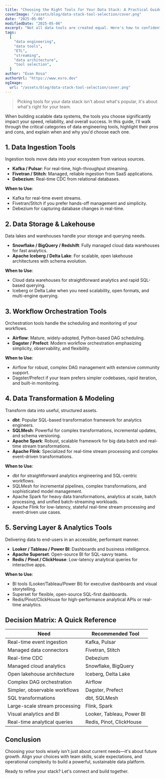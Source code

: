 ```yaml
---
title: "Choosing the Right Tools for Your Data Stack: A Practical Guide for Modern Teams"
coverImage: "/assets/blog/data-stack-tool-selection/cover.png"
date: "2025-05-06"
modifiedDate: "2025-05-06"
excerpt: "Not all data tools are created equal. Here's how to confidently pick the right tools for ingestion, storage, orchestration, transformation, and serving your data."
tags:
  [
    "data engineering",
    "data tools",
    "ETL",
    "streaming",
    "data architecture",
    "tool selection",
  ]
author: "Evan Rosa"
authorUrl: "https://www.evro.dev"
ogImage:
  url: "/assets/blog/data-stack-tool-selection/cover.png"
---
```


> Picking tools for your data stack isn't about what's popular, it's about what's right for your team.

When building scalable data systems, the tools you choose significantly impact your speed, reliability, and overall success. In this guide, I'll walk through the critical categories of data engineering tools, highlight their pros and cons, and explain when and why you'd choose each one.

## 1. Data Ingestion Tools

Ingestion tools move data into your ecosystem from various sources.

- **Kafka / Pulsar**: For real-time, high-throughput streaming.
- **Fivetran / Stitch**: Managed, reliable ingestion from SaaS applications.
- **Debezium**: Real-time CDC from relational databases.

**When to Use**:

- Kafka for real-time event streams.
- Fivetran/Stitch if you prefer hands-off management and simplicity.
- Debezium for capturing database changes in real-time.

## 2. Data Storage & Lakehouse

Data lakes and warehouses handle your storage and querying needs.

- **Snowflake / BigQuery / Redshift**: Fully managed cloud data warehouses for fast analytics.
- **Apache Iceberg / Delta Lake**: For scalable, open lakehouse architectures with schema evolution.

**When to Use**:

- Cloud data warehouses for straightforward analytics and rapid SQL-based querying.
- Iceberg or Delta Lake when you need scalability, open formats, and multi-engine querying.

## 3. Workflow Orchestration Tools

Orchestration tools handle the scheduling and monitoring of your workflows.

- **Airflow**: Mature, widely-adopted, Python-based DAG scheduling.
- **Dagster / Prefect**: Modern workflow orchestration emphasizing simplicity, observability, and flexibility.

**When to Use**:

- Airflow for robust, complex DAG management with extensive community support.
- Dagster/Prefect if your team prefers simpler codebases, rapid iteration, and built-in monitoring.

## 4. Data Transformation & Modeling

Transform data into useful, structured assets.

- **dbt**: Popular SQL-based transformation framework for analytics engineers.
- **SQLMesh**: Powerful for complex transformations, incremental updates, and schema versioning.
- **Apache Spark**: Robust, scalable framework for big data batch and real-time stream transformations.
- **Apache Flink**: Specialized for real-time stream processing and complex event-driven transformations.

**When to Use**:

- dbt for straightforward analytics engineering and SQL-centric workflows.
- SQLMesh for incremental pipelines, complex transformations, and sophisticated model management.
- Apache Spark for heavy data transformations, analytics at scale, batch processing, and unified batch-streaming workloads.
- Apache Flink for low-latency, stateful real-time stream processing and event-driven use cases.

## 5. Serving Layer & Analytics Tools

Delivering data to end-users in an accessible, performant manner.

- **Looker / Tableau / Power BI**: Dashboards and business intelligence.
- **Apache Superset**: Open-source BI for SQL-savvy teams.
- **Redis / Pinot / ClickHouse**: Low-latency analytical queries for interactive apps.

**When to Use**:

- BI tools (Looker/Tableau/Power BI) for executive dashboards and visual storytelling.
- Superset for flexible, open-source SQL-first dashboards.
- Redis/Pinot/ClickHouse for high-performance analytical APIs or real-time analytics.

## Decision Matrix: A Quick Reference

| Need                          | Recommended Tool          |
| ----------------------------- | ------------------------- |
| Real-time event ingestion     | Kafka, Pulsar             |
| Managed data connectors       | Fivetran, Stitch          |
| Real-time CDC                 | Debezium                  |
| Managed cloud analytics       | Snowflake, BigQuery       |
| Open lakehouse architecture   | Iceberg, Delta Lake       |
| Complex DAG orchestration     | Airflow                   |
| Simpler, observable workflows | Dagster, Prefect          |
| SQL transformations           | dbt, SQLMesh              |
| Large-scale stream processing | Flink, Spark              |
| Visual analytics and BI       | Looker, Tableau, Power BI |
| Real-time analytical queries  | Redis, Pinot, ClickHouse  |

## Conclusion

Choosing your tools wisely isn't just about current needs—it's about future growth. Align your choices with team skills, scale expectations, and operational complexity to build a powerful, sustainable data platform.

Ready to refine your stack? Let's connect and build together.
